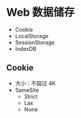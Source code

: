 # Web 数据储存

- Cookie
- LocalStorage
- SessionStorage
- IndexDB

## Cookie

- 大小：不超过 4K
- SameSite
    - Strict
    - Lax
    - None